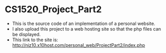 # CS1520_Project_Part2

* This is the source code of an implementation of a personal website. 
* I also upload this project to a web hosting site so that the php files can be displayed. 
* This link to the site is: http://niz10.x10host.com/personal_web/ProjectPart2/index.php
